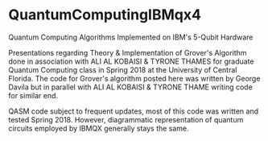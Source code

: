 # QuantumComputingIBMqx4
Quantum Computing Algorithms Implemented on IBM's 5-Qubit Hardware 


Presentations regarding Theory & Implementation of Grover's Algorithm done in association with ALI AL KOBAISI & TYRONE THAMES for graduate Quantum Computing class in Spring 2018 at the University of Central Florida. The code for Grover's algorithm posted here was written by George Davila but in parallel with ALI AL KOBAISI & TYRONE THAME writing code for similar end. 


QASM code subject to frequent updates, most of this code was written and tested Spring 2018. However, diagrammatic representation of quantum circuits employed by IBMQX generally stays the same.

